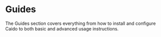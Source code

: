 # Guides

The Guides section covers everything from how to install and configure Caido to both basic and advanced usage instructions.

